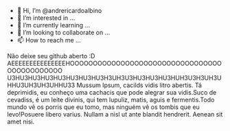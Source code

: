 - 👋 Hi, I’m @andrericardoalbino
- 👀 I’m interested in ...
- 🌱 I’m currently learning ...
- 💞️ I’m looking to collaborate on ...
- 📫 How to reach me ...

<!---
andrericardoalbino/andrericardoalbino is a ✨ special ✨ repository because its `README.md` (this file) appears on your GitHub profile.
You can click the Preview link to take a look at your changes.
--->
Não deixe seu github aberto :D AEEEEEEEEEEEEEEEHOOOOOOOOOOOOOOOOOOOOOOOOOOOOOOOOOOOOOOOOOOOOO U3HU3HU3HU3HU3HU3HU3HU3H3UH3U3HU3HU3HU3HUH3U3H3UH3UHHU3UH3UH3UHHU33
Mussum Ipsum, cacilds vidis litro abertis. Tá deprimidis, eu conheço uma cachacis que pode alegrar sua vidis.Suco de cevadiss, é um leite divinis, qui tem lupuliz, matis, aguis e fermentis.Todo mundo vê os porris que eu tomo, mas ninguém vê os tombis que eu levo!Posuere libero varius. Nullam a nisl ut ante blandit hendrerit. Aenean sit amet nisi.

